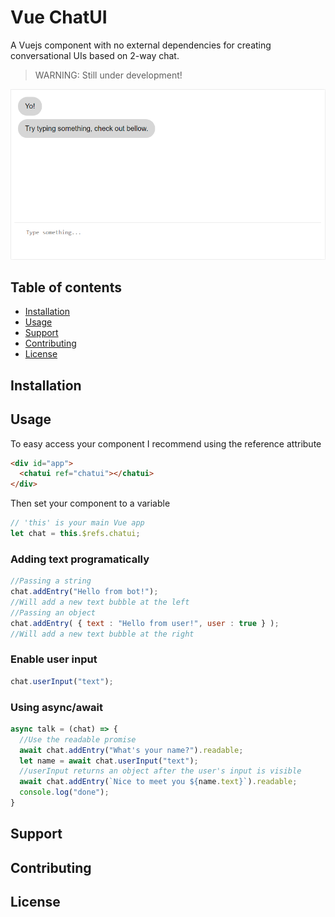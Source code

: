 # Vue ChatUI
A Vuejs component with no external dependencies for creating conversational UIs based on 2-way chat.

>WARNING: Still under development!

![vue-chatui screenshot](./screenshots/sample.PNG)
## Table of contents
* [Installation](#installation)
* [Usage](#usage)
* [Support](#support)
* [Contributing](#contributing)
* [License](#license)
## Installation
## Usage
To easy access your component I recommend using the reference attribute
```html
<div id="app">
  <chatui ref="chatui"></chatui>
</div>
```
Then set your component to a variable
```javascript
// 'this' is your main Vue app
let chat = this.$refs.chatui;
```
### Adding text programatically
```javascript
//Passing a string
chat.addEntry("Hello from bot!");
//Will add a new text bubble at the left
//Passing an object
chat.addEntry( { text : "Hello from user!", user : true } );
//Will add a new text bubble at the right
```
### Enable user input
```javascript
chat.userInput("text");
```
### Using async/await
```javascript
async talk = (chat) => {
  //Use the readable promise
  await chat.addEntry("What's your name?").readable;
  let name = await chat.userInput("text");
  //userInput returns an object after the user's input is visible
  await chat.addEntry(`Nice to meet you ${name.text}`).readable;
  console.log("done");
}
```
## Support
## Contributing
## License
